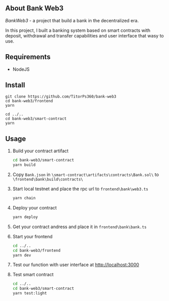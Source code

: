## About Bank Web3

_BankWeb3_ - a project that build a bank in the decentralized era.

In this project, I built a banking system based on smart contracts with deposit, withdrawal and transfer capabilities and user interface that wasy to use.

## Requirements

- NodeJS

## Install

```
git clone https://github.com/TitorPs360/bank-web3
cd bank-web3/frontend
yarn

cd ../..
cd bank-web3/smart-contract
yarn
```

## Usage

1. Build your contract artifact

   ```bash
   cd bank-web3/smart-contract
   yarn build
   ```

2. Copy `Bank.json` in `\smart-contract\artifacts\contracts\Bank.sol\` to `\frontend\bank\build\contracts\`

3. Start local testnet and place the rpc url to `frontend\bank\web3.ts`

   ```bash
   yarn chain
   ```

4. Deploy your contract

   ```bash
   yarn deploy
   ```

5. Get your contract andress and place it in `frontend\bank\bank.ts`

6. Start your frontend

   ```bash
   cd ../..
   cd bank-web3/frontend
   yarn dev
   ```

7. Test our function with user interface at [http://localhost:3000](http://localhost:3000)

8. Test smart contract

   ```bash
   cd ../..
   cd bank-web3/smart-contract
   yarn test:light
   ```
